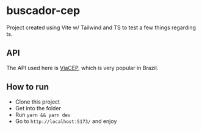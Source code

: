 # buscador-cep
Project created using Vite w/ Tailwind and TS to test a few things regarding ts. 

## API

The API used here is [ViaCEP](https://viacep.com.br/), which is very popular in Brazil. 

## How to run

* Clone this project
* Get into the folder
* Run `yarn && yarn dev`
* Go to `http://localhost:5173/` and enjoy
